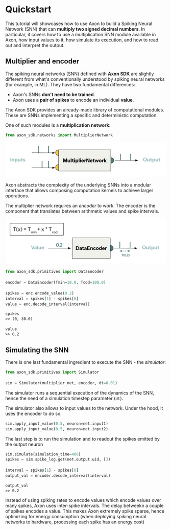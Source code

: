 # Quickstart

This tutorial will showcases how to use Axon to build a Spiking Neural Network (SNN) that can **multiply two signed decimal numbers**. In particular, it covers how to use a multiplication SNN module available in Axon, how input values to it, how simulate its execution, and how to read out and interpret the output.


## Multiplier and encoder

The spiking neural networks (SNN) defined with **Axon SDK** are slightly different from what's conventionally understood by spiking neural networks (for example, in ML). They have two fundamental differences:

- Axon's SNNs **don't need to be trained**.
- Axon uses a **pair of spikes** to encode an individual **value**.

The Axon SDK provides an already-made library of computational modules. These are SNNs implementing a specific and deterministic computation.

One of such modules is a **multiplication network**:

```python
from axon_sdk.networks import MultiplierNetwork
```

![Multiplication SNN](../figs/mul_block.png)

Axon abstracts the complexity of the underlying SNNs into a modular interface that allows composing computation kernels to achieve larger operations.

The multiplier network requires an *encoder* to work. The encoder is the component that translates between arithmetic values and spike intervals.

![Multiplication SNN](../figs/encoder.png)

```python
from axon_sdk.primitives import DataEncoder

encoder = DataEncoder(Tmin=10.0, Tcod=100.0)

spikes = enc.encode_value(0.2)
interval = spikes[1] - spikes[0]
value = enc.decode_interval(interval)
```
```text
spikes
>> (0, 30.0)

value
>> 0.2
```

## Simulating the SNN

There is one last fundamental ingredient to execute the SNN - the *simulator*:

```python
from axon_sdk.primitives import Simulator

sim = Simulator(multiplier_net, encoder, dt=0.01)
```

The simulator runs a sequential execution of the dynamics of the SNN, hence the need of a simulation timestep parameter (`dt`).

The simulator also allows to input values to the network. Under the hood, it uses the encoder to do so:

```python
sim.apply_input_value(0.5, neuron=net.input1)
sim.apply_input_value(0.5, neuron=net.input2)
```

The last step is to run the simulation and to readout the spikes emitted by the output neuron

```python
sim.simulate(simulation_time=400)
spikes = sim.spike_log.get(net.output.uid, [])

interval = spikes[1] - spikes[0]
output_val = encoder.decode_interval(interval)
```
```text
output_val
>> 0.2
```



Instead of using spiking rates to encode values which encode values over many spikes, Axon uses inter-spike intervals. The delay betweekn a couple of spikes encodes a value. This makes Axon extremely spike sparse, hence optimizing for energy consumption (when deploying spiking neural networks to hardware, processing each spike has an energy cost)

